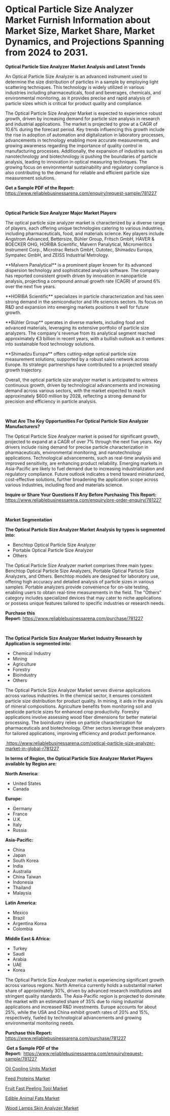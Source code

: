 <p><h1>Optical Particle Size Analyzer Market Furnish Information about Market Size, Market Share, Market Dynamics, and Projections Spanning from 2024 to 2031.</h1></p><p><strong>Optical Particle Size Analyzer Market Analysis and Latest Trends</strong></p>
<p><p>An Optical Particle Size Analyzer is an advanced instrument used to determine the size distribution of particles in a sample by employing light scattering techniques. This technology is widely utilized in various industries including pharmaceuticals, food and beverages, chemicals, and environmental monitoring, as it provides precise and rapid analysis of particle sizes which is critical for product quality and compliance.</p><p>The Optical Particle Size Analyzer Market is expected to experience robust growth, driven by increasing demand for particle size analysis in research and industrial applications. The market is projected to grow at a CAGR of 10.6% during the forecast period. Key trends influencing this growth include the rise in adoption of automation and digitalization in laboratory processes, advancements in technology enabling more accurate measurements, and growing awareness regarding the importance of quality control in manufacturing processes. Additionally, the expansion of industries such as nanotechnology and biotechnology is pushing the boundaries of particle analysis, leading to innovation in optical measuring techniques. The growing focus on environmental sustainability and regulatory compliance is also contributing to the demand for reliable and efficient particle size measurement solutions.</p></p>
<p><strong>Get a Sample PDF of the Report:&nbsp;</strong> <a href="https://www.reliablebusinessarena.com/enquiry/request-sample/781227?utm_campaign=1399&utm_medium=2&utm_source=Github&utm_content=ia&utm_term=15102024&utm_id=optical-particle-size-analyzer">https://www.reliablebusinessarena.com/enquiry/request-sample/781227</a></p>
<p>&nbsp;</p>
<p><strong>Optical Particle Size Analyzer Major Market Players</strong></p>
<p><p>The optical particle size analyzer market is characterized by a diverse range of players, each offering unique technologies catering to various industries, including pharmaceuticals, food, and materials science. Key players include Angstrom Advanced, Bettersize, Bühler Group, Fritsch GmbH, HAVER & BOECKER OHG, HORIBA Scientific, Malvern Panalytical, Micromeritics Instrument Corp., Microtrac Retsch GmbH, Outotec, Shimadzu Europa, Sympatec GmbH, and ZEISS Industrial Metrology.</p><p>**Malvern Panalytical** is a prominent player known for its advanced dispersion technology and sophisticated analysis software. The company has reported consistent growth driven by innovation in nanoparticle analysis, projecting a compound annual growth rate (CAGR) of around 6% over the next five years.</p><p>**HORIBA Scientific** specializes in particle characterization and has seen strong demand in the semiconductor and life sciences sectors. Its focus on R&D and expansion into emerging markets positions it well for future growth.</p><p>**Bühler Group** operates in diverse markets, including food and advanced materials, leveraging its extensive portfolio of particle size analyzers. The company's revenue from its analytical segment reached approximately €3 billion in recent years, with a bullish outlook as it ventures into sustainable food technology solutions.</p><p>**Shimadzu Europa** offers cutting-edge optical particle size measurement solutions, supported by a robust sales network across Europe. Its strategic partnerships have contributed to a projected steady growth trajectory.</p><p>Overall, the optical particle size analyzer market is anticipated to witness continuous growth, driven by technological advancements and increasing demand across various sectors, with the market expected to reach approximately $600 million by 2028, reflecting a strong demand for precision and efficiency in particle analysis.</p></p>
<p>&nbsp;</p>
<p><strong>What Are The Key Opportunities For Optical Particle Size Analyzer Manufacturers?</strong></p>
<p><p>The Optical Particle Size Analyzer market is poised for significant growth, projected to expand at a CAGR of over 7% through the next five years. Key drivers include rising demand for precise particle characterization in pharmaceuticals, environmental monitoring, and nanotechnology applications. Technological advancements, such as real-time analysis and improved sensitivity, are enhancing product reliability. Emerging markets in Asia-Pacific are likely to fuel demand due to increasing industrialization and regulatory compliance. Future outlook indicates a trend toward miniaturized, cost-effective solutions, further broadening the application scope across various industries, including food and materials science.</p></p>
<p><strong>Inquire or Share Your Questions If Any Before Purchasing This Report:</strong> <a href="https://www.reliablebusinessarena.com/enquiry/pre-order-enquiry/781227?utm_campaign=1399&utm_medium=2&utm_source=Github&utm_content=ia&utm_term=15102024&utm_id=optical-particle-size-analyzer">https://www.reliablebusinessarena.com/enquiry/pre-order-enquiry/781227</a></p>
<p>&nbsp;</p>
<p><strong>Market Segmentation</strong></p>
<p><strong>The Optical Particle Size Analyzer Market Analysis by types is segmented into:</strong></p>
<p><ul><li>Benchtop Optical Particle Size Analyzer</li><li>Portable Optical Particle Size Analyzer</li><li>Others</li></ul></p>
<p><p>The Optical Particle Size Analyzer market comprises three main types: Benchtop Optical Particle Size Analyzers, Portable Optical Particle Size Analyzers, and Others. Benchtop models are designed for laboratory use, offering high accuracy and detailed analysis of particle sizes in various samples. Portable analyzers provide convenience for on-site testing, enabling users to obtain real-time measurements in the field. The "Others" category includes specialized devices that may cater to niche applications or possess unique features tailored to specific industries or research needs.</p></p>
<p><strong>Purchase this Report:&nbsp;</strong><a href="https://www.reliablebusinessarena.com/purchase/781227?utm_campaign=1399&utm_medium=2&utm_source=Github&utm_content=ia&utm_term=15102024&utm_id=optical-particle-size-analyzer">https://www.reliablebusinessarena.com/purchase/781227</a></p>
<p>&nbsp;</p>
<p><strong>The Optical Particle Size Analyzer Market Industry Research by Application is segmented into:</strong></p>
<p><ul><li>Chemical Industry</li><li>Mining</li><li>Agriculture</li><li>Forestry</li><li>Bioindustry</li><li>Others</li></ul></p>
<p><p>The Optical Particle Size Analyzer Market serves diverse applications across various industries. In the chemical sector, it ensures consistent particle size distribution for product quality. In mining, it aids in the analysis of mineral compositions. Agriculture benefits from monitoring soil and pesticide particle sizes for enhanced crop productivity. Forestry applications involve assessing wood fiber dimensions for better material processing. The bioindustry relies on particle characterization for pharmaceuticals and biotechnology. Other sectors leverage these analyzers for tailored applications, improving efficiency and product performance.</p></p>
<p><a href="https://www.reliablebusinessarena.com/optical-particle-size-analyzer-market-in-global-r781227?utm_campaign=1399&utm_medium=2&utm_source=Github&utm_content=ia&utm_term=15102024&utm_id=optical-particle-size-analyzer">&nbsp;https://www.reliablebusinessarena.com/optical-particle-size-analyzer-market-in-global-r781227</a></p>
<p><strong>In terms of Region, the Optical Particle Size Analyzer Market Players available by Region are:</strong></p>
<p>
    <p> <strong> North America: </strong>
        <ul>
            <li>United States</li>
            <li>Canada</li>
        </ul>
        </p> 
    <p> <strong> Europe: </strong>
        <ul>
            <li>Germany</li>
            <li>France</li>
            <li>U.K.</li>
            <li>Italy</li>
            <li>Russia</li>
        </ul>
        </p> 
    <p> <strong> Asia-Pacific: </strong>
        <ul>
            <li>China</li>
            <li>Japan</li>
            <li>South Korea</li>
            <li>India</li>
            <li>Australia</li>
            <li>China Taiwan</li>
            <li>Indonesia</li>
            <li>Thailand</li>
            <li>Malaysia</li>
        </ul>
        </p> 
    <p> <strong> Latin America: </strong>
        <ul>
            <li>Mexico</li>
            <li>Brazil</li>
            <li>Argentina Korea</li>
            <li>Colombia</li>
        </ul>
        </p> 
    <p> <strong> Middle East & Africa: </strong>
        <ul>
            <li>Turkey</li>
            <li>Saudi</li>
            <li>Arabia</li>
            <li>UAE</li>
            <li>Korea</li>
        </ul>
    </p>
    </p>
<p><p>The Optical Particle Size Analyzer market is experiencing significant growth across various regions. North America currently holds a substantial market share of approximately 30%, driven by advanced research institutions and stringent quality standards. The Asia-Pacific region is projected to dominate the market with an estimated share of 35% due to rising industrial applications and increased R&D investments. Europe accounts for about 25%, while the USA and China exhibit growth rates of 20% and 15%, respectively, fueled by technological advancements and growing environmental monitoring needs.</p></p>
<p><strong>Purchase this Report: </strong><a href="https://www.reliablebusinessarena.com/purchase/781227?utm_campaign=1399&utm_medium=2&utm_source=Github&utm_content=ia&utm_term=15102024&utm_id=optical-particle-size-analyzer">https://www.reliablebusinessarena.com/purchase/781227</a></p>
<p>&nbsp;<strong>Get a Sample PDF of the Report:&nbsp;&nbsp;</strong><a href="https://www.reliablebusinessarena.com/enquiry/request-sample/781227?utm_campaign=1399&utm_medium=2&utm_source=Github&utm_content=ia&utm_term=15102024&utm_id=optical-particle-size-analyzer">https://www.reliablebusinessarena.com/enquiry/request-sample/781227</a></p>
<p><strong></strong></p>
<p><p><a href="https://www.linkedin.com/pulse/global-oil-cooling-units-market-share-growth-opportunities-nwenf?trk=public_post_embed_feed-article-content&utm_campaign=1399&utm_medium=2&utm_source=Github&utm_content=ia&utm_term=15102024&utm_id=optical-particle-size-analyzer">Oil Cooling Units Market</a></p><p><a href="https://www.linkedin.com/pulse/market-forecasting-change-global-feed-proteins-dynamics-future-77dqe?trk=public_post_embed_feed-article-content&utm_campaign=1399&utm_medium=2&utm_source=Github&utm_content=ia&utm_term=15102024&utm_id=optical-particle-size-analyzer">Feed Proteins Market</a></p><p><a href="https://www.linkedin.com/pulse/fruit-fast-peeling-tool-market-transformation-comparative-4w2rf?trk=public_post_embed_feed-article-content&utm_campaign=1399&utm_medium=2&utm_source=Github&utm_content=ia&utm_term=15102024&utm_id=optical-particle-size-analyzer">Fruit Fast Peeling Tool Market</a></p><p><a href="https://www.linkedin.com/pulse/future-ready-strategic-insights-global-edible-animal-fats-market-mxkxf?trk=public_post_embed_feed-article-content&utm_campaign=1399&utm_medium=2&utm_source=Github&utm_content=ia&utm_term=15102024&utm_id=optical-particle-size-analyzer">Edible Animal Fats Market</a></p><p><a href="https://www.linkedin.com/pulse/wood-lamps-skin-analyzer-industry-insights-report-vb9ef?trk=public_post_embed_feed-article-content&utm_campaign=1399&utm_medium=2&utm_source=Github&utm_content=ia&utm_term=15102024&utm_id=optical-particle-size-analyzer">Wood Lamps Skin Analyzer Market</a></p></p>